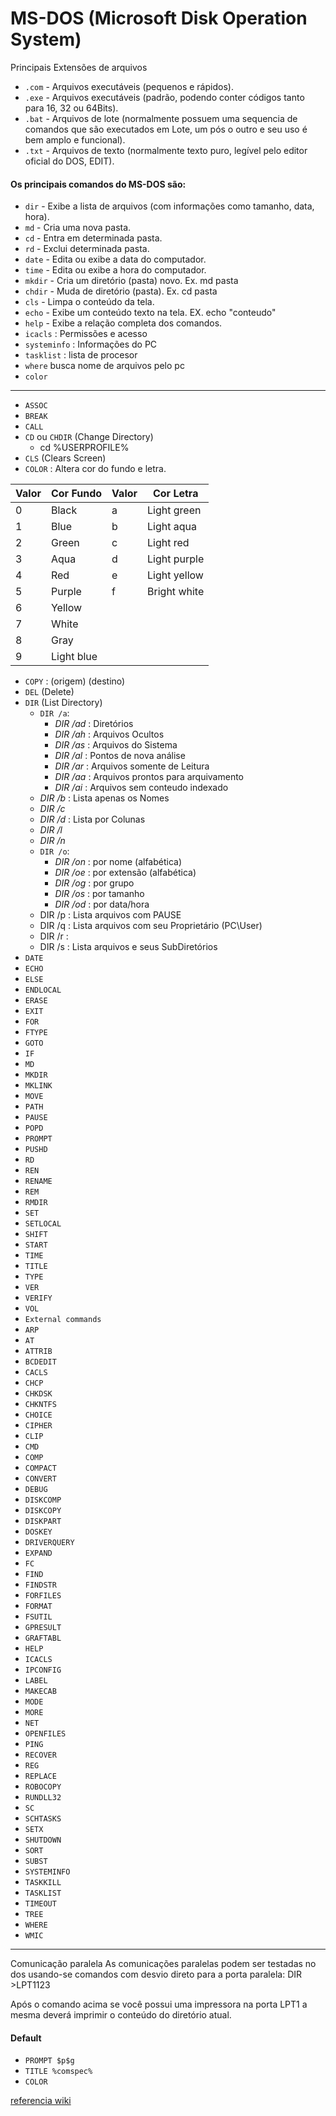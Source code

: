 # MS-DOS (Microsoft Disk Operation System)

Principais Extensões de arquivos
- `.com` - Arquivos executáveis (pequenos e rápidos).
- `.exe` - Arquivos executáveis (padrão, podendo conter códigos tanto para 16, 32 ou 64Bits).
- `.bat` - Arquivos de lote (normalmente possuem uma sequencia de comandos que são executados em Lote, um pós o outro e seu uso é bem amplo e funcional).
- `.txt` - Arquivos de texto (normalmente texto puro, legível pelo editor oficial do DOS, EDIT).


#### Os principais comandos do MS-DOS são:

- `dir` - Exibe a lista de arquivos (com informações como tamanho, data, hora).
- `md` - Cria uma nova pasta.
- `cd` - Entra em determinada pasta.
- `rd` - Exclui determinada pasta.
- `date` - Edita ou exibe a data do computador.
- `time` - Edita ou exibe a hora do computador.
- `mkdir` - Cria um diretório (pasta) novo. Ex. md pasta
- `chdir` - Muda de diretório (pasta). Ex. cd pasta
- `cls` - Limpa o conteúdo da tela.
- `echo` - Exibe um conteúdo texto na tela. EX. echo "conteudo"
- `help` - Exibe a relação completa dos comandos.
- `icacls` : Permissões e acesso
- `systeminfo` : Informações do PC
- `tasklist` : lista de procesor
- `where` busca nome de arquivos pelo pc
- `color`

---- 

- `ASSOC`
- `BREAK`
- `CALL`
- `CD` ou `CHDIR` (Change Directory)
  - cd %USERPROFILE%
- `CLS` (Clears Screen)
- `COLOR` : Altera cor do fundo e letra.

| Valor | Cor Fundo   | Valor |  Cor Letra    |    
|---    |---          | ---   |---            | 
| 0	    | Black       | a	    | Light green   | 
| 1	    | Blue        | b	    | Light aqua    | 
| 2	    | Green       | c	    | Light red     | 
| 3	    | Aqua        | d	    | Light purple  | 
| 4	    | Red         | e	    | Light yellow  | 
| 5	    | Purple      | f	    | Bright white  | 
| 6	    | Yellow      |       |               | 
| 7	    | White       |       |               | 
| 8	    | Gray        |       |               | 
| 9	    | Light blue  |       |               | 

- `COPY` : (origem) (destino)
- `DEL` (Delete)
- `DIR` (List Directory)
  - `DIR /a`:
    - *DIR /ad* : Diretórios
    - *DIR /ah* : Arquivos Ocultos
    - *DIR /as* : Arquivos do Sistema
    - *DIR /al* : Pontos de nova análise
    - *DIR /ar* : Arquivos somente de Leitura
    - *DIR /aa* : Arquivos prontos para arquivamento
    - *DIR /ai* : Arquivos sem conteudo indexado
  - *DIR /b* : Lista apenas os Nomes
  - *DIR /c*
  - *DIR /d* : Lista por Colunas
  - *DIR /l*
  - *DIR /n*
  - `DIR /o`:
    - *DIR /on* : por nome (alfabética)
    - *DIR /oe* : por extensão (alfabética)
    - *DIR /og* : por grupo
    - *DIR /os* : por tamanho
    - *DIR /od* : por data/hora
  - DIR /p : Lista arquivos com PAUSE
  - DIR /q : Lista arquivos com seu Proprietário (PC\User)
  - DIR /r : 
  - DIR /s : Lista arquivos e seus SubDiretórios
- `DATE`
- `ECHO`
- `ELSE`
- `ENDLOCAL`
- `ERASE`
- `EXIT`
- `FOR`
- `FTYPE`
- `GOTO`
- `IF`
- `MD`
- `MKDIR`
- `MKLINK`
- `MOVE`
- `PATH`
- `PAUSE`
- `POPD`
- `PROMPT`
- `PUSHD`
- `RD`
- `REN`
- `RENAME`
- `REM`
- `RMDIR`
- `SET`
- `SETLOCAL`
- `SHIFT`
- `START`
- `TIME`
- `TITLE`
- `TYPE`
- `VER`
- `VERIFY`
- `VOL`
- `External commands`
- `ARP`
- `AT`
- `ATTRIB`
- `BCDEDIT`
- `CACLS`
- `CHCP`
- `CHKDSK`
- `CHKNTFS`
- `CHOICE`
- `CIPHER`
- `CLIP`
- `CMD`
- `COMP`
- `COMPACT`
- `CONVERT`
- `DEBUG`
- `DISKCOMP`
- `DISKCOPY`
- `DISKPART`
- `DOSKEY`
- `DRIVERQUERY`
- `EXPAND`
- `FC`
- `FIND`
- `FINDSTR`
- `FORFILES`
- `FORMAT`
- `FSUTIL`
- `GPRESULT`
- `GRAFTABL`
- `HELP`
- `ICACLS`
- `IPCONFIG`
- `LABEL`
- `MAKECAB`
- `MODE`
- `MORE`
- `NET`
- `OPENFILES`
- `PING`
- `RECOVER`
- `REG`
- `REPLACE`
- `ROBOCOPY`
- `RUNDLL32`
- `SC`
- `SCHTASKS`
- `SETX`
- `SHUTDOWN`
- `SORT`
- `SUBST`
- `SYSTEMINFO`
- `TASKKILL`
- `TASKLIST`
- `TIMEOUT`
- `TREE`
- `WHERE`
- `WMIC`




---- 

Comunicação paralela
As comunicações paralelas podem ser testadas no dos usando-se comandos com desvio direto para a porta paralela: DIR >LPT1123

Após o comando acima se você possui uma impressora na porta LPT1 a mesma deverá imprimir o conteúdo do diretório atual.

#### Default
- `PROMPT $p$g`
- `TITLE %comspec%`
- `COLOR`

[referencia wiki](https://en.wikibooks.org/wiki/Windows_Batch_Scripting)
